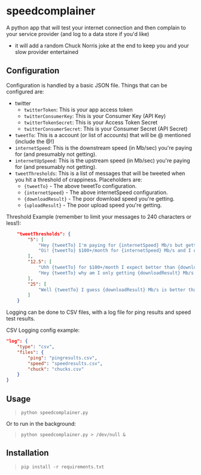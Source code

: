 # speedcomplainer
A python app that will test your internet connection and then complain to your service provider (and log to a data store if you'd like)

+ it will add a random Chuck Norris joke at the end to keep you and your slow provider entertained

## Configuration
Configuration is handled by a basic JSON file. Things that can be configured are:
* twitter
    * `twitterToken`: This is your app access token
    * `twitterConsumerKey`: This is your Consumer Key (API Key)
    * `twitterTokenSecret`: This is your Access Token Secret
    * `twitterConsumerSecret`: This is your Consumer Secret (API Secret)
* `tweetTo`: This is a account (or list of accounts) that will be @ mentioned (include the @!)
* `internetSpeed`: This is the downstream speed (in Mb/sec) you're paying for (and presumably not getting).
* `internetUpSpeed`: This is the upstream speed (in Mb/sec) you're paying for (and presumably not getting).
* `tweetThresholds`: This is a list of messages that will be tweeted when you hit a threshold of crappiness. Placeholders are:
    * `{tweetTo}` - The above tweetTo configuration.
    * `{internetSpeed}` - The above internetSpeed configuration.
    * `{downloadResult}` - The poor download speed you're getting.
    * `{uploadResult}` - The poor upload speed you're getting.

Threshold Example (remember to limit your messages to 240 characters or less!):
```json
    "tweetThresholds": {
        "5": [
            "Hey {tweetTo} I'm paying for {internetSpeed} Mb/s but getting only {downloadResult} Mb/s?!? Shame.",
            "Oi! {tweetTo} $100+/month for {internetSpeed} Mb/s and I only get {downloadResult} Mb/s? How does that seem fair?"
        ],
        "12.5": [
            "Uhh {tweetTo} for $100+/month I expect better than {downloadResult} Mb/s when I'm paying for {internetSpeed} Mb/s. Fix your network!",
            "Hey {tweetTo} why am I only getting {downloadResult} Mb/s when I pay for {internetSpeed} Mb/s? $100+/month for this??"
        ],
        "25": [
            "Well {tweetTo} I guess {downloadResult} Mb/s is better than nothing, still not worth $100/mnth when I expect {internetSpeed}Mb/s"
        ]
    }
```

Logging can be done to CSV files, with a log file for ping results and speed test results. 

CSV Logging config example:
```json
"log": {
    "type": "csv",
    "files": {
        "ping": "pingresults.csv",
        "speed": "speedresults.csv",
        "chuck": "chucks.csv"
    }
}
```

## Usage
> `python speedcomplainer.py`

Or to run in the background:

> `python speedcomplainer.py > /dev/null &`

## Installation
> `pip install -r requirements.txt`
